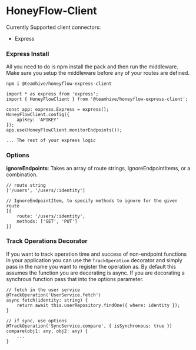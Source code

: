 # HoneyFlow-Client

Currently Supported client connectors:
- Express




### Express Install
All you need to do is npm install the pack and then run the middleware. Make sure you setup the middleware before any of your routes are defined.

```npm i @teamhive/honeyflow-express-client```

```
import * as express from 'express';
import { HoneyFlowClient } from '@teamhive/honeyflow-express-client';

const app: express.Express = express();
HoneyFlowClient.config({
    apiKey: 'APIKEY'
});
app.use(HoneyFlowClient.monitorEndpoints());

... The rest of your express logic
```

### Options
**ignoreEndpoints**: Takes an array of route strings, IgnoreEndpointItems, or a combination.
```
// route string
['/users', '/users/:identity']

// IgnoreEndpointItem, to specify methods to ignore for the given route
[{
    route: '/users/:identity',
    methods: ['GET', 'PUT']
}]
```

### Track Operations Decorator
If you want to track operation time and success of non-endpoint functions in your application you can use the `TrackOperation` decorator and simply pass in the name you want to register the operation as. By default this assumes the function you are decorating is async. If you are decorating a synchrous function pass that into the options parameter.

```
// fetch in the user service
@TrackOperation('UserService.fetch')
async fetch(identity: string) {
    return await this.userRepository.findOne({ where: identity });
}

// if sync, use options
@TrackOperation('SyncService.compare', { isSynchronous: true })
compare(obj1: any, obj2: any) {
    ...
}
```